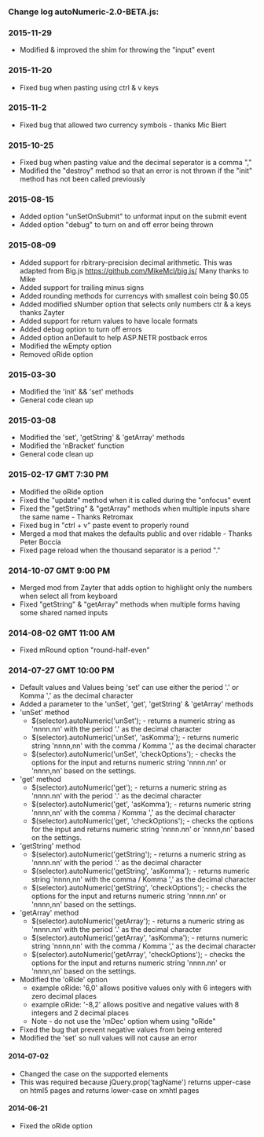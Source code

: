 ### Change log autoNumeric-2.0-BETA.js:

### 2015-11-29
+ Modified & improved the shim for throwing the "input" event

### 2015-11-20
+ Fixed bug when pasting using  ctrl & v keys

### 2015-11-2
+ Fixed bug that allowed two currency symbols - thanks Mic Biert

### 2015-10-25
+ Fixed bug when pasting value and the decimal seperator is a comma ","
+ Modified the "destroy" method so that an error is not thrown if the "init" method has not been called previously 

### 2015-08-15
+ Added option "unSetOnSubmit" to unformat input on the submit event
+ Added option "debug" to turn on and off error being thrown

### 2015-08-09
+ Added support for rbitrary-precision decimal arithmetic. This was adapted from Big.js https://github.com/MikeMcl/big.js/ Many thanks to Mike
+ Added support for trailing minus signs
+ Added rounding methods for currencys with smallest coin being $0.05
+ Added modified sNumber option that selects only numbers ctr & a keys thanks Zayter
+ Added support for return values to have locale formats
+ Added debug option to turn off errors
+ Added option anDefault to help ASP.NETR postback erros
+ Modified the wEmpty option
+ Removed oRide option

### 2015-03-30
+ Modified the 'init' && 'set' methods
+ General code clean up

### 2015-03-08
+ Modified the 'set', 'getString' & 'getArray' methods
+ Modified the 'nBracket' function
+ General code clean up

### 2015-02-17 GMT 7:30 PM
+ Modified the oRide option
+ Fixed the "update" method when it is called during the "onfocus" event
+ Fixed the "getString" & "getArray" methods when multiple inputs share the same name - Thanks Retromax
+ Fixed bug in "ctrl + v" paste event to properly round 
+ Merged a mod that makes the defaults public and over ridable - Thanks Peter Boccia
+ Fixed page reload when the thousand separator is a period "."

### 2014-10-07 GMT 9:00 PM
+ Merged mod from Zayter that adds option to highlight only the numbers when select all from keyboard
+ Fixed "getString" & "getArray" methods when multiple forms having some shared named inputs

### 2014-08-02 GMT 11:00 AM
+ Fixed mRound option "round-half-even"

### 2014-07-27 GMT 10:00 PM
+ Default values and Values being 'set' can use either the period '.' or Komma ',' as the decimal character
+ Added a parameter to the 'unSet', 'get', 'getString' & 'getArray' methods
+ 'unSet' method
	+ $(selector).autoNumeric('unSet'); - returns a numeric string as 'nnnn.nn' with the period '.' as the decimal character
	+ $(selector).autoNumeric('unSet', 'asKomma'); - returns numeric string 'nnnn,nn' with the comma / Komma ',' as the decimal character
	+ $(selector).autoNumeric('unSet', 'checkOptions'); - checks the options for the input and returns numeric string 'nnnn.nn' or 'nnnn,nn' based on the settings.
+ 'get' method
	+ $(selector).autoNumeric('get'); - returns a numeric string as 'nnnn.nn' with the period '.' as the decimal character
	+ $(selector).autoNumeric('get', 'asKomma'); - returns numeric string 'nnnn,nn' with the comma / Komma ',' as the decimal character
	+ $(selector).autoNumeric('get', 'checkOptions'); - checks the options for the input and returns numeric string 'nnnn.nn' or 'nnnn,nn' based on the settings.	
+ 'getString' method
	+ $(selector).autoNumeric('getString'); - returns a numeric string as 'nnnn.nn' with the period '.' as the decimal character
	+ $(selector).autoNumeric('getString', 'asKomma'); - returns numeric string 'nnnn,nn' with the comma / Komma ',' as the decimal character
	+ $(selector).autoNumeric('getString', 'checkOptions'); - checks the options for the input and returns numeric string 'nnnn.nn' or 'nnnn,nn' based on the settings.	
+ 'getArray' method
	+ $(selector).autoNumeric('getArray'); - returns a numeric string as 'nnnn.nn' with the period '.' as the decimal character
	+ $(selector).autoNumeric('getArray', 'asKomma'); - returns numeric string 'nnnn,nn' with the comma / Komma ',' as the decimal character
	+ $(selector).autoNumeric('getArray', 'checkOptions'); - checks the options for the input and returns numeric string 'nnnn.nn' or 'nnnn,nn' based on the settings.	
+ Modified the 'oRide' option
	+ example oRide: '6,0' allows positive values only with 6 integers with zero decimal places
	+ example oRide: '-8,2' allows positive and negative values with 8 integers and 2 decimal places
	+ Note - do not use the 'mDec' option whem using "oRide"
+ Fixed the bug that prevent negative values from being entered
+ Modified the 'set' so null values will not cause an error

#### 2014-07-02
+ Changed the case on the supported elements
+ This was required because jQuery.prop('tagName') returns upper-case on html5 pages and returns lower-case on xmhtl pages

#### 2014-06-21
+ Fixed the oRide option